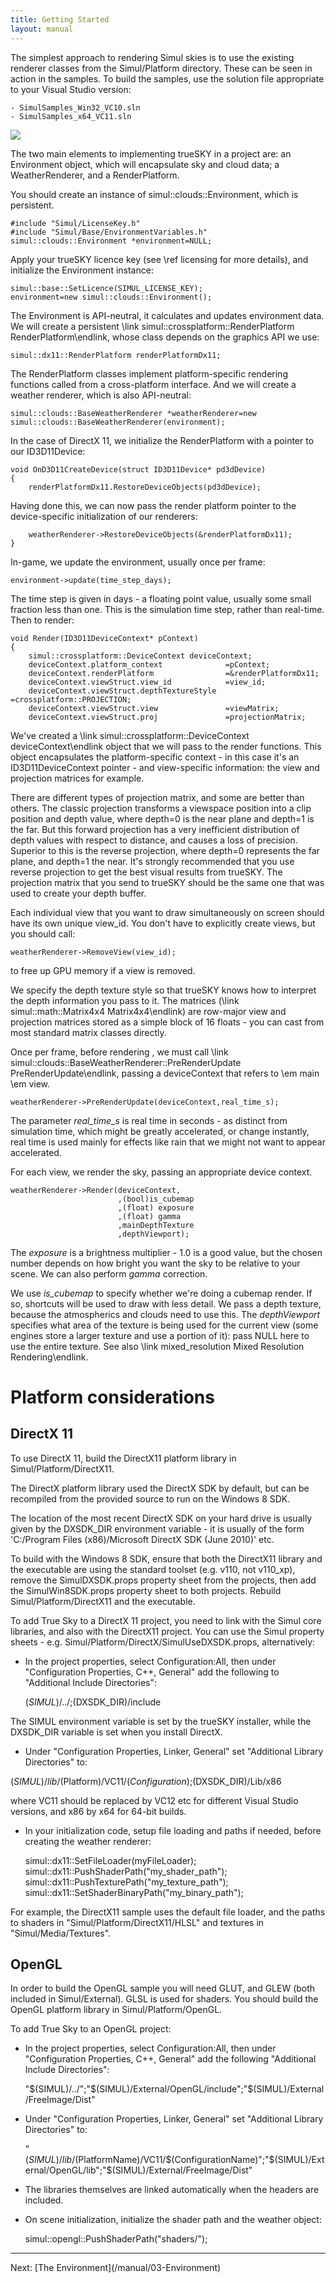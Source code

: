 ```yaml
---
title: Getting Started
layout: manual
---
```


The simplest approach to rendering Simul skies is to use the existing renderer classes from the Simul/Platform directory.
These can be seen in action in the samples. To build the samples, use the solution file appropriate to your Visual Studio version:

	- SimulSamples_Win32_VC10.sln
	- SimulSamples_x64_VC11.sln

<img src="/manual/images/SimulOverview.png" />

The two main elements to implementing trueSKY in a project are: an Environment object, which will encapsulate sky and cloud data;
 a WeatherRenderer, and a RenderPlatform.

You should create an instance of simul::clouds::Environment, which is persistent.

	#include "Simul/LicenseKey.h"
	#include "Simul/Base/EnvironmentVariables.h"
	simul::clouds::Environment *environment=NULL;


Apply your trueSKY licence key (see \ref licensing for more details), and initialize the Environment instance:

	simul::base::SetLicence(SIMUL_LICENSE_KEY);
	environment=new simul::clouds::Environment();


The Environment is API-neutral, it calculates and updates environment data. We will create a persistent \link simul::crossplatform::RenderPlatform RenderPlatform\endlink,
whose class depends on the graphics API we use:


	simul::dx11::RenderPlatform renderPlatformDx11;


The RenderPlatform classes implement platform-specific rendering functions called from a cross-platform interface.
And we will create a weather renderer, which is also API-neutral:

	simul::clouds::BaseWeatherRenderer *weatherRenderer=new simul::clouds::BaseWeatherRenderer(environment);


In the case of
DirectX 11, we initialize the RenderPlatform with a pointer to our ID3D11Device:

	void OnD3D11CreateDevice(struct ID3D11Device* pd3dDevice)
	{
		renderPlatformDx11.RestoreDeviceObjects(pd3dDevice);


Having done this, we can now pass the render platform pointer to the device-specific initialization of our renderers:

		weatherRenderer->RestoreDeviceObjects(&renderPlatformDx11);
	}


In-game, we update the environment, usually once per frame:

	environment->update(time_step_days);


The time step is given in days - a floating point value, usually some small fraction less than one.
This is the simulation time step, rather than real-time.
Then to render:


	void Render(ID3D11DeviceContext* pContext)
	{
		simul::crossplatform::DeviceContext	deviceContext;
		deviceContext.platform_context				=pContext;
		deviceContext.renderPlatform				=&renderPlatformDx11;
		deviceContext.viewStruct.view_id			=view_id;
		deviceContext.viewStruct.depthTextureStyle	=crossplatform::PROJECTION;
		deviceContext.viewStruct.view				=viewMatrix;
		deviceContext.viewStruct.proj				=projectionMatrix;

We've created a \link simul::crossplatform::DeviceContext deviceContext\endlink object that we will pass to the render functions.
This object encapsulates the platform-specific context - in this case it's
an ID3D11DeviceContext pointer - and view-specific information: the view and projection matrices for example.

There are different types of projection matrix, and some are better than others. The classic projection transforms a viewspace position 
into a clip position and depth value, where depth=0 is the near plane and depth=1 is the far. But this forward projection has
a very inefficient distribution of depth values with respect to distance, and causes a loss of precision. Superior to this is the reverse
projection, where depth=0 represents the far plane, and depth=1 the near. It's strongly recommended that you use reverse projection to get the best
visual results from trueSKY. The projection matrix that you send to trueSKY should be the same one that was used to create your depth buffer.

Each individual view that you want to draw simultaneously on screen should have its own unique view_id.
You don't have to explicitly create views, but you should call:


	weatherRenderer->RemoveView(view_id);


to free up GPU memory if a view is removed.

We specify the depth texture style so that trueSKY knows how to interpret the
depth information you pass to it. The matrices (\link simul::math::Matrix4x4 Matrix4x4\endlink) are row-major view and projection matrices stored as a simple block of 16 floats - you can cast from most standard matrix classes directly.

Once per frame, before rendering , we must call \link simul::clouds::BaseWeatherRenderer::PreRenderUpdate PreRenderUpdate\endlink, passing
a deviceContext that refers to \em main \em view.

	weatherRenderer->PreRenderUpdate(deviceContext,real_time_s);

The parameter *real_time_s* is real time in seconds - as distinct from simulation time, which might be greatly accelerated, or change instantly, real time is used mainly for effects like rain that we might not want to appear accelerated. 

For each view, we render the sky, passing an appropriate device context.

	weatherRenderer->Render(deviceContext,
							,(bool)is_cubemap
							,(float) exposure
							,(float) gamma
							,mainDepthTexture
							,depthViewport);


The *exposure* is a brightness multiplier - 1.0 is a good value,
but the chosen number depends on how bright you want the sky to be relative to your scene. We can also perform *gamma* correction.

We use *is_cubemap* to specify whether we're doing a cubemap render. If so,
shortcuts will be used to draw with less detail. We pass a depth texture, because the atmospherics and clouds need to use this.
The *depthViewport* specifies what area of the texture is being used for the current view (some engines store a larger texture and use a portion of it): pass NULL here to use the entire texture.
See also \link mixed_resolution Mixed Resolution Rendering\endlink.


Platform considerations
=======================

DirectX 11
----------

To use DirectX 11, build the DirectX11 platform library in Simul/Platform/DirectX11.

The DirectX platform library used the DirectX SDK by default, but can be recompiled from the provided source to run on the Windows 8 SDK.

The location of the most recent DirectX SDK on your hard drive is usually given by the
DXSDK_DIR environment variable - it is usually of the form 'C:/Program Files (x86)/Microsoft DirectX SDK (June 2010)' etc.

To build with the Windows 8 SDK, ensure that both the DirectX11 library and the executable are using the standard toolset (e.g. v110, not v110_xp), remove the
SimulDXSDK.props property sheet from the projects, then add the SimulWin8SDK.props property sheet to both projects. Rebuild Simul/Platform/DirectX11 and the executable.

To add True Sky to a DirectX 11 project, you need to link with the Simul core libraries, and also with the DirectX11 project. You can use the Simul property
sheets - e.g. Simul/Platform/DirectX/SimulUseDXSDK.props, alternatively:

* In the project properties, select Configuration:All, then under "Configuration Properties, C++, General" add the following to "Additional Include Directories":

	$(SIMUL)/../;$(DXSDK_DIR)/include

The SIMUL environment variable is set by the trueSKY installer, while the DXSDK_DIR variable is set when you install DirectX.

* Under "Configuration Properties, Linker, General" set "Additional Library Directories" to:


$(SIMUL)/lib/$(Platform)/VC11/$(Configuration);$(DXSDK_DIR)/Lib/x86

where VC11 should be replaced by VC12 etc for different Visual Studio versions, and x86 by x64 for 64-bit builds.

* In your initialization code, setup file loading and paths if needed, before creating the weather renderer:

	simul::dx11::SetFileLoader(myFileLoader);
	simul::dx11::PushShaderPath("my_shader_path");
	simul::dx11::PushTexturePath("my_texture_path");
	simul::dx11::SetShaderBinaryPath("my_binary_path");

For example, the DirectX11 sample uses the default file loader, and the paths to shaders in "Simul/Platform/DirectX11/HLSL" and textures in "Simul/Media/Textures".

OpenGL
------

In order to build the OpenGL sample you will need GLUT, and GLEW (both included in Simul/External). GLSL is used for shaders.
You should build the OpenGL platform library in Simul/Platform/OpenGL.

To add True Sky to an OpenGL project:

* In the project properties, select Configuration:All, then under "Configuration Properties, C++, General" add the following "Additional Include Directories":


	"$(SIMUL)/../";"$(SIMUL)/External/OpenGL/include";"$(SIMUL)/External/FreeImage/Dist"


* Under "Configuration Properties, Linker, General" set "Additional Library Directories" to:


	"$(SIMUL)/lib/$(PlatformName)/VC11/$(ConfigurationName)";"$(SIMUL)/External/OpenGL/lib";"$(SIMUL)/External/FreeImage/Dist"

* The libraries themselves are linked automatically when the headers are included.

* On scene initialization, initialize the shader path and the weather object:


	simul::opengl::PushShaderPath("shaders/");


<hr size="1">
Next: [The Environment](/manual/03-Environment)
